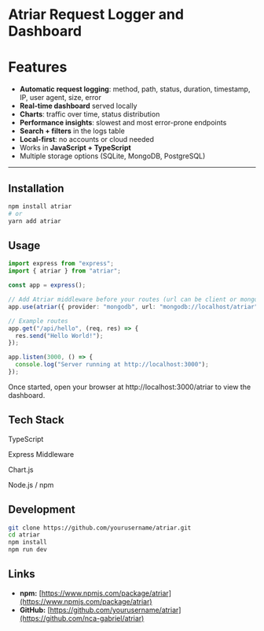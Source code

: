 # **Atriar Request Logger and Dashboard**

# **Features**

- **Automatic request logging**: method, path, status, duration, timestamp, IP, user agent, size, error
- **Real-time dashboard** served locally
- **Charts**: traffic over time, status distribution
- **Performance insights**: slowest and most error-prone endpoints
- **Search + filters** in the logs table
- **Local-first**: no accounts or cloud needed
- Works in **JavaScript + TypeScript**
- Multiple storage options (SQLite, MongoDB, PostgreSQL)

---

## **Installation**
```bash
npm install atriar
# or
yarn add atriar
```

## **Usage**
```typescript
import express from "express";
import { atriar } from "atriar";

const app = express();

// Add Atriar middleware before your routes (url can be client or mongoatlas link)
app.use(atriar({ provider: "mongodb", url: "mongodb://localhost/atriar" }));

// Example routes
app.get("/api/hello", (req, res) => {
  res.send("Hello World!");
});

app.listen(3000, () => {
  console.log("Server running at http://localhost:3000");
});
```
Once started, open your browser at http://localhost:3000/atriar
 to view the dashboard.

## **Tech Stack**
TypeScript

Express Middleware

Chart.js

Node.js / npm

## **Development**
```bash
git clone https://github.com/yourusername/atriar.git
cd atriar
npm install
npm run dev
```



## **Links**
- **npm:** [https://www.npmjs.com/package/atriar](https://www.npmjs.com/package/atriar)  
- **GitHub:** [https://github.com/yourusername/atriar](https://github.com/nca-gabriel/atriar)






 
